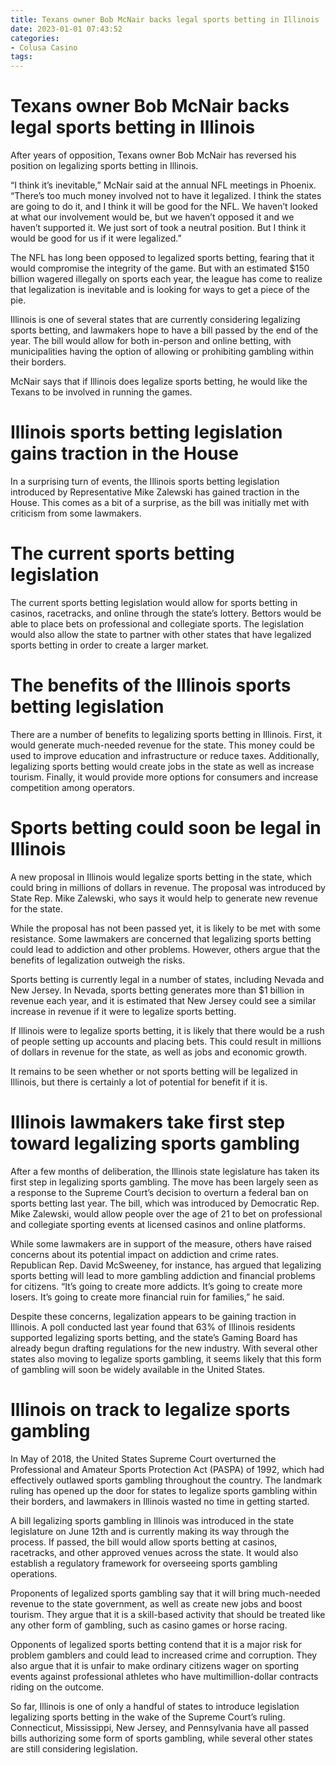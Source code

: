 ```yaml
---
title: Texans owner Bob McNair backs legal sports betting in Illinois
date: 2023-01-01 07:43:52
categories:
- Colusa Casino
tags:
---
```



#  Texans owner Bob McNair backs legal sports betting in Illinois

After years of opposition, Texans owner Bob McNair has reversed his position on legalizing sports betting in Illinois.

“I think it’s inevitable,” McNair said at the annual NFL meetings in Phoenix. “There’s too much money involved not to have it legalized. I think the states are going to do it, and I think it will be good for the NFL. We haven’t looked at what our involvement would be, but we haven’t opposed it and we haven’t supported it. We just sort of took a neutral position. But I think it would be good for us if it were legalized.”

The NFL has long been opposed to legalized sports betting, fearing that it would compromise the integrity of the game. But with an estimated $150 billion wagered illegally on sports each year, the league has come to realize that legalization is inevitable and is looking for ways to get a piece of the pie.

Illinois is one of several states that are currently considering legalizing sports betting, and lawmakers hope to have a bill passed by the end of the year. The bill would allow for both in-person and online betting, with municipalities having the option of allowing or prohibiting gambling within their borders.

McNair says that if Illinois does legalize sports betting, he would like the Texans to be involved in running the games.

#  Illinois sports betting legislation gains traction in the House

In a surprising turn of events, the Illinois sports betting legislation introduced by Representative Mike Zalewski has gained traction in the House. This comes as a bit of a surprise, as the bill was initially met with criticism from some lawmakers.

# The current sports betting legislation

The current sports betting legislation would allow for sports betting in casinos, racetracks, and online through the state’s lottery. Bettors would be able to place bets on professional and collegiate sports. The legislation would also allow the state to partner with other states that have legalized sports betting in order to create a larger market.

# The benefits of the Illinois sports betting legislation

There are a number of benefits to legalizing sports betting in Illinois. First, it would generate much-needed revenue for the state. This money could be used to improve education and infrastructure or reduce taxes. Additionally, legalizing sports betting would create jobs in the state as well as increase tourism. Finally, it would provide more options for consumers and increase competition among operators.

#  Sports betting could soon be legal in Illinois

A new proposal in Illinois would legalize sports betting in the state, which could bring in millions of dollars in revenue. The proposal was introduced by State Rep. Mike Zalewski, who says it would help to generate new revenue for the state.

While the proposal has not been passed yet, it is likely to be met with some resistance. Some lawmakers are concerned that legalizing sports betting could lead to addiction and other problems. However, others argue that the benefits of legalization outweigh the risks.

 Sports betting is currently legal in a number of states, including Nevada and New Jersey. In Nevada, sports betting generates more than $1 billion in revenue each year, and it is estimated that New Jersey could see a similar increase in revenue if it were to legalize sports betting.

If Illinois were to legalize sports betting, it is likely that there would be a rush of people setting up accounts and placing bets. This could result in millions of dollars in revenue for the state, as well as jobs and economic growth.

It remains to be seen whether or not sports betting will be legalized in Illinois, but there is certainly a lot of potential for benefit if it is.

#  Illinois lawmakers take first step toward legalizing sports gambling

After a few months of deliberation, the Illinois state legislature has taken its first step in legalizing sports gambling. The move has been largely seen as a response to the Supreme Court’s decision to overturn a federal ban on sports betting last year. The bill, which was introduced by Democratic Rep. Mike Zalewski, would allow people over the age of 21 to bet on professional and collegiate sporting events at licensed casinos and online platforms.

While some lawmakers are in support of the measure, others have raised concerns about its potential impact on addiction and crime rates. Republican Rep. David McSweeney, for instance, has argued that legalizing sports betting will lead to more gambling addiction and financial problems for citizens. “It’s going to create more addicts. It’s going to create more losers. It’s going to create more financial ruin for families,” he said.

Despite these concerns, legalization appears to be gaining traction in Illinois. A poll conducted last year found that 63% of Illinois residents supported legalizing sports betting, and the state’s Gaming Board has already begun drafting regulations for the new industry. With several other states also moving to legalize sports gambling, it seems likely that this form of gambling will soon be widely available in the United States.

#  Illinois on track to legalize sports gambling

In May of 2018, the United States Supreme Court overturned the Professional and Amateur Sports Protection Act (PASPA) of 1992, which had effectively outlawed sports gambling throughout the country. The landmark ruling has opened up the door for states to legalize sports gambling within their borders, and lawmakers in Illinois wasted no time in getting started.

A bill legalizing sports gambling in Illinois was introduced in the state legislature on June 12th and is currently making its way through the process. If passed, the bill would allow sports betting at casinos, racetracks, and other approved venues across the state. It would also establish a regulatory framework for overseeing sports gambling operations.

Proponents of legalized sports gambling say that it will bring much-needed revenue to the state government, as well as create new jobs and boost tourism. They argue that it is a skill-based activity that should be treated like any other form of gambling, such as casino games or horse racing.

Opponents of legalized sports betting contend that it is a major risk for problem gamblers and could lead to increased crime and corruption. They also argue that it is unfair to make ordinary citizens wager on sporting events against professional athletes who have multimillion-dollar contracts riding on the outcome.

So far, Illinois is one of only a handful of states to introduce legislation legalizing sports betting in the wake of the Supreme Court’s ruling. Connecticut, Mississippi, New Jersey, and Pennsylvania have all passed bills authorizing some form of sports gambling, while several other states are still considering legislation.